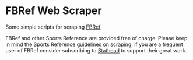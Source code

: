 # FBRef Web Scraper

Some simple scripts for scraping [FBRef](https://fbref.com/en/)

FBRef and other Sports Reference are provided free of charge. Please keep in mind the Sports Reference [guidelines on scraping](https://www.sports-reference.com/bot-traffic.html), if you are a frequent user of FBRef consider subscribing to [Stathead](https://stathead.com/?ref=fb) to support their great work.